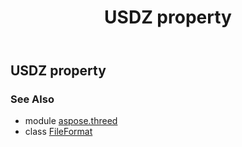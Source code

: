 ﻿---
title: USDZ property
second_title: Aspose.3D for Python via .NET API References
description: 
type: docs
weight: 480
url: /python-net/aspose.threed/fileformat/usdz/
is_root: false
---

## USDZ property


### See Also
* module [aspose.threed](../../)
* class [FileFormat](/3d/python-net/aspose.threed/fileformat)

